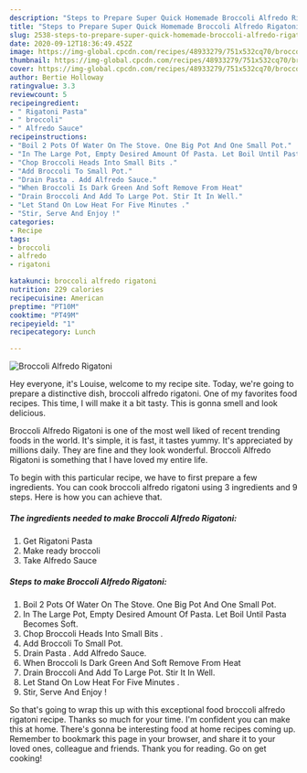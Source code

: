 ```yaml
---
description: "Steps to Prepare Super Quick Homemade Broccoli Alfredo Rigatoni"
title: "Steps to Prepare Super Quick Homemade Broccoli Alfredo Rigatoni"
slug: 2538-steps-to-prepare-super-quick-homemade-broccoli-alfredo-rigatoni
date: 2020-09-12T18:36:49.452Z
image: https://img-global.cpcdn.com/recipes/48933279/751x532cq70/broccoli-alfredo-rigatoni-recipe-main-photo.jpg
thumbnail: https://img-global.cpcdn.com/recipes/48933279/751x532cq70/broccoli-alfredo-rigatoni-recipe-main-photo.jpg
cover: https://img-global.cpcdn.com/recipes/48933279/751x532cq70/broccoli-alfredo-rigatoni-recipe-main-photo.jpg
author: Bertie Holloway
ratingvalue: 3.3
reviewcount: 5
recipeingredient:
- " Rigatoni Pasta"
- " broccoli"
- " Alfredo Sauce"
recipeinstructions:
- "Boil 2 Pots Of Water On The Stove. One Big Pot And One Small Pot."
- "In The Large Pot, Empty Desired Amount Of Pasta. Let Boil Until Pasta Becomes Soft."
- "Chop Broccoli Heads Into Small Bits ."
- "Add Broccoli To Small Pot."
- "Drain Pasta . Add Alfredo Sauce."
- "When Broccoli Is Dark Green And Soft Remove From Heat"
- "Drain Broccoli And Add To Large Pot. Stir It In Well."
- "Let Stand On Low Heat For Five Minutes ."
- "Stir, Serve And Enjoy !"
categories:
- Recipe
tags:
- broccoli
- alfredo
- rigatoni

katakunci: broccoli alfredo rigatoni 
nutrition: 229 calories
recipecuisine: American
preptime: "PT10M"
cooktime: "PT49M"
recipeyield: "1"
recipecategory: Lunch

---
```



![Broccoli Alfredo Rigatoni](https://img-global.cpcdn.com/recipes/48933279/751x532cq70/broccoli-alfredo-rigatoni-recipe-main-photo.jpg)

Hey everyone, it's Louise, welcome to my recipe site. Today, we're going to prepare a distinctive dish, broccoli alfredo rigatoni. One of my favorites food recipes. This time, I will make it a bit tasty. This is gonna smell and look delicious.

Broccoli Alfredo Rigatoni is one of the most well liked of recent trending foods in the world. It's simple, it is fast, it tastes yummy. It's appreciated by millions daily. They are fine and they look wonderful. Broccoli Alfredo Rigatoni is something that I have loved my entire life.




To begin with this particular recipe, we have to first prepare a few ingredients. You can cook broccoli alfredo rigatoni using 3 ingredients and 9 steps. Here is how you can achieve that.

<!--inarticleads1-->

##### The ingredients needed to make Broccoli Alfredo Rigatoni:

1. Get  Rigatoni Pasta
1. Make ready  broccoli
1. Take  Alfredo Sauce




<!--inarticleads2-->

##### Steps to make Broccoli Alfredo Rigatoni:

1. Boil 2 Pots Of Water On The Stove. One Big Pot And One Small Pot.
1. In The Large Pot, Empty Desired Amount Of Pasta. Let Boil Until Pasta Becomes Soft.
1. Chop Broccoli Heads Into Small Bits .
1. Add Broccoli To Small Pot.
1. Drain Pasta . Add Alfredo Sauce.
1. When Broccoli Is Dark Green And Soft Remove From Heat
1. Drain Broccoli And Add To Large Pot. Stir It In Well.
1. Let Stand On Low Heat For Five Minutes .
1. Stir, Serve And Enjoy !




So that's going to wrap this up with this exceptional food broccoli alfredo rigatoni recipe. Thanks so much for your time. I'm confident you can make this at home. There's gonna be interesting food at home recipes coming up. Remember to bookmark this page in your browser, and share it to your loved ones, colleague and friends. Thank you for reading. Go on get cooking!
